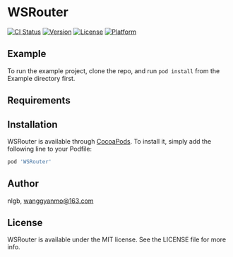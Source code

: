 # WSRouter

[![CI Status](https://img.shields.io/travis/nlgb/WSRouter.svg?style=flat)](https://travis-ci.org/nlgb/WSRouter)
[![Version](https://img.shields.io/cocoapods/v/WSRouter.svg?style=flat)](https://cocoapods.org/pods/WSRouter)
[![License](https://img.shields.io/cocoapods/l/WSRouter.svg?style=flat)](https://cocoapods.org/pods/WSRouter)
[![Platform](https://img.shields.io/cocoapods/p/WSRouter.svg?style=flat)](https://cocoapods.org/pods/WSRouter)

## Example

To run the example project, clone the repo, and run `pod install` from the Example directory first.

## Requirements

## Installation

WSRouter is available through [CocoaPods](https://cocoapods.org). To install
it, simply add the following line to your Podfile:

```ruby
pod 'WSRouter'
```

## Author

nlgb, wanggyanmo@163.com

## License

WSRouter is available under the MIT license. See the LICENSE file for more info.
